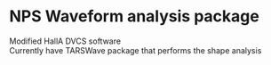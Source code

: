 # NPS Waveform analysis package
Modified HallA DVCS software </br>
Currently have TARSWave package that performs the shape analysis 
